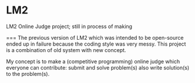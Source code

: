 LM2
===

LM2 Online Judge project; still in process of making

===
The previous version of LM2 which was intended to be open-source ended up in failure because the coding style was very messy. This project is a combination of old system with new concept.

My concept is to make a (competitive programming) online judge which everyone can contribute: submit and solve problem(s) also write solution(s) to the problem(s).
